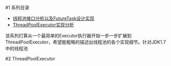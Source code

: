 #1 系列目录

-	[线程池接口分析以及FutureTask设计实现](http://my.oschina.net/pingpangkuangmo/blog/666762)
-	[ThreadPoolExecutor实现分析]()

该系列打算从一个最简单的Executor执行器开始一步一步扩展到ThreadPoolExecutor，希望能粗略的描述出线程池的各个实现细节。针对JDK1.7中的线程池

#2 ThreadPoolExecutor

